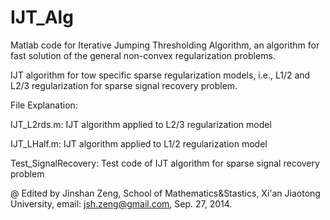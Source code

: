 IJT_Alg
=======

Matlab code for Iterative Jumping Thresholding Algorithm, an algorithm for fast solution 
of the general non-convex regularization problems.

IJT algorithm for tow specific sparse regularization models, i.e., L1/2 and L2/3 
regularization for sparse signal recovery problem.

File Explanation:

IJT_L2rds.m: IJT algorithm applied to L2/3 regularization model

IJT_LHalf.m: IJT algorithm applied to L1/2 regularization model

Test_SignalRecovery: Test code of IJT algorithm for sparse signal recovery problem

@ Edited by Jinshan Zeng, School of Mathematics&Stastics, Xi'an Jiaotong University, 
email: jsh.zeng@gmail.com, Sep. 27, 2014.

